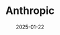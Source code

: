 ---  
layout: startup_page  
title: "Anthropic"  
id: "anthropic.com"  
permalink: "/anthropicanthropic.com01222025/"  
website: "https://www.anthropic.com/"  
funding_round: ""  
funding_amount: "$1B"  
investors: "Google"  
about: "Anthropic is an AI company focused on developing safe and beneficial AI systems. They plan to launch new AI models and enhance their chatbot, Claude, with features like two-way voice chat and web access. Their ambitious roadmap includes a new AI system called the \"Virtual Collaborator\" designed for workflow execution and interaction with popular applications."  
markets: "AI, Generative AI, Machine Learning"  
hq: "San Francisco, California, United States"  
founded_year: "2021"  
linkedin: "https://www.linkedin.com/company/anthropicresearch"  
twitter: "https://twitter.com/AnthropicAI"  
instagram: ""  
facebook: "https://www.facebook.com/AnthropicAI"  
crunchbase: "https://www.crunchbase.com/organization/anthropic"  
pitchbook: "https://pitchbook.com/profiles/company/466959-97"  

date_display: "22-Jan-2025"  
date: "2025-01-22"

# SEO Optimization  
meta_title: "Anthropic -  Funding ($1B)"  
meta_description: "Anthropic, Anthropic is an AI company focused on developing safe and beneficial AI systems. They plan to launch new AI models and enhance their chatbot, Claude, ..."  
meta_keywords: "Anthropic, AI, Generative AI, Machine Learning,  funding"  
canonical_url: "https://startup.projectstartups.com/anthropicanthropic.com01222025/"  
---